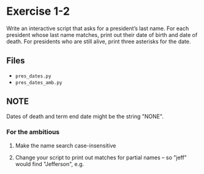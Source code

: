 # Exercise 1-2

Write an interactive script that asks for a president’s last name. For each president whose last name matches, print out their date of birth and date of death. For presidents who are still alive, print three asterisks for the date.

## Files
 * `pres_dates.py`
 * `pres_dates_amb.py`

## NOTE

Dates of death and term end date might be the string "NONE".

### For the ambitious

1. Make the name search case-insensitive

2. Change your script to print out matches for partial names – so "jeff" would find "Jefferson", e.g.

